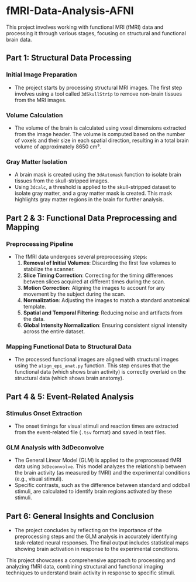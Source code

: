 # fMRI-Data-Analysis-AFNI

This project involves working with functional MRI (fMRI) data and processing it through various stages, focusing on structural and functional brain data.

## **Part 1: Structural Data Processing**

### **Initial Image Preparation**
- The project starts by processing structural MRI images. The first step involves using a tool called `3dSkullStrip` to remove non-brain tissues from the MRI images.

### **Volume Calculation**
- The volume of the brain is calculated using voxel dimensions extracted from the image header. The volume is computed based on the number of voxels and their size in each spatial direction, resulting in a total brain volume of approximately 8650 cm³.

### **Gray Matter Isolation**
- A brain mask is created using the `3dAutomask` function to isolate brain tissues from the skull-stripped images.
- Using `3dcalc`, a threshold is applied to the skull-stripped dataset to isolate gray matter, and a gray matter mask is created. This mask highlights gray matter regions in the brain for further analysis.

## **Part 2 & 3: Functional Data Preprocessing and Mapping**

### **Preprocessing Pipeline**
- The fMRI data undergoes several preprocessing steps:
  1. **Removal of Initial Volumes**: Discarding the first few volumes to stabilize the scanner.
  2. **Slice Timing Correction**: Correcting for the timing differences between slices acquired at different times during the scan.
  3. **Motion Correction**: Aligning the images to account for any movement by the subject during the scan.
  4. **Normalization**: Adjusting the images to match a standard anatomical template.
  5. **Spatial and Temporal Filtering**: Reducing noise and artifacts from the data.
  6. **Global Intensity Normalization**: Ensuring consistent signal intensity across the entire dataset.

### **Mapping Functional Data to Structural Data**
- The processed functional images are aligned with structural images using the `align_epi_anat.py` function. This step ensures that the functional data (which shows brain activity) is correctly overlaid on the structural data (which shows brain anatomy).

## **Part 4 & 5: Event-Related Analysis**

### **Stimulus Onset Extraction**
- The onset timings for visual stimuli and reaction times are extracted from the event-related file (`.tsv` format) and saved in text files.

### **GLM Analysis with 3dDeconvolve**
- The General Linear Model (GLM) is applied to the preprocessed fMRI data using `3dDeconvolve`. This model analyzes the relationship between the brain activity (as measured by fMRI) and the experimental conditions (e.g., visual stimuli).
- Specific contrasts, such as the difference between standard and oddball stimuli, are calculated to identify brain regions activated by these stimuli.

## **Part 6: General Insights and Conclusion**
- The project concludes by reflecting on the importance of the preprocessing steps and the GLM analysis in accurately identifying task-related neural responses. The final output includes statistical maps showing brain activation in response to the experimental conditions.

This project showcases a comprehensive approach to processing and analyzing fMRI data, combining structural and functional imaging techniques to understand brain activity in response to specific stimuli.
